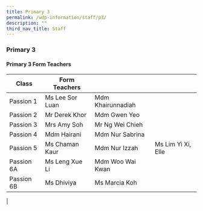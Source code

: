 ```yaml
---
title: Primary 3
permalink: /wdp-information/staff/p3/
description: ""
third_nav_title: Staff
---
```

### **Primary 3**

#### **Primary 3 Form Teachers**

| Class | Form Teachers |  |  |
|---|---|---|---|
| Passion 1 | Ms Lee Sor Luan | Mdm Khairunnadiah |  
| Passion 2 | Mr Derek Khor | Mdm Gwen Yeo |  
| Passion 3 | Mrs Amy Soh | Mr Ng Wei Chieh |  
| Passion 4 | Mdm Hairani | Mdm Nur Sabrina |   
| Passion 5 | Ms Chaman Kaur | Mdm Nur Izzah |  Ms Lim Yi Xi, Elle
| Passion 6A | Ms Leng Xue Li | Mdm Woo Wai Kwan |   
| Passion 6B | Ms Dhiviya | Ms Marcia Koh |  
|